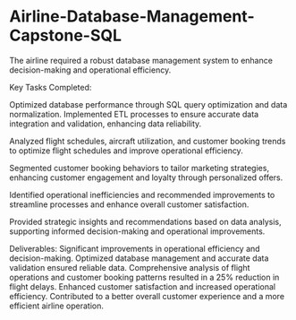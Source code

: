 # Airline-Database-Management-Capstone-SQL
The airline required a robust database management system to enhance decision-making and operational efficiency.

Key Tasks Completed: 

Optimized database performance through SQL query optimization and data normalization. Implemented ETL processes to ensure accurate data integration and validation, enhancing data reliability.

 Analyzed flight schedules, aircraft utilization, and customer booking trends to optimize flight schedules and improve operational efficiency.

Segmented customer booking behaviors to tailor marketing strategies, enhancing customer engagement and loyalty through personalized offers.

 Identified operational inefficiencies and recommended improvements to streamline processes and enhance overall customer satisfaction.

 Provided strategic insights and recommendations based on data analysis, supporting informed decision-making and operational improvements.

Deliverables:
Significant improvements in operational efficiency and decision-making.
Optimized database management and accurate data validation ensured reliable data.
Comprehensive analysis of flight operations and customer booking patterns resulted in a 25% reduction in flight delays.
Enhanced customer satisfaction and increased operational efficiency.
Contributed to a better overall customer experience and a more efficient airline operation.
